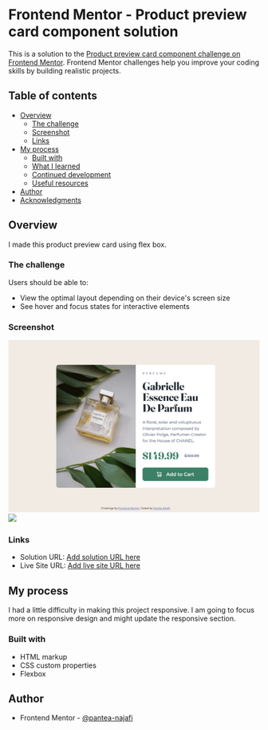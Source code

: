 # Frontend Mentor - Product preview card component solution

This is a solution to the [Product preview card component challenge on Frontend Mentor](https://www.frontendmentor.io/challenges/product-preview-card-component-GO7UmttRfa). Frontend Mentor challenges help you improve your coding skills by building realistic projects.

## Table of contents

- [Overview](#overview)
  - [The challenge](#the-challenge)
  - [Screenshot](#screenshot)
  - [Links](#links)
- [My process](#my-process)
  - [Built with](#built-with)
  - [What I learned](#what-i-learned)
  - [Continued development](#continued-development)
  - [Useful resources](#useful-resources)
- [Author](#author)
- [Acknowledgments](#acknowledgments)

## Overview

I made this product preview card using flex box.

### The challenge

Users should be able to:

- View the optimal layout depending on their device's screen size
- See hover and focus states for interactive elements

### Screenshot

![](./images/desktop.png)
![](./images/mobile.png.png)

### Links

- Solution URL: [Add solution URL here](https://your-solution-url.com)
- Live Site URL: [Add live site URL here](https://your-live-site-url.com)

## My process

I had a little difficulty in making this project responsive. I am going to focus more on responsive design and might update the responsive section.

### Built with

- HTML markup
- CSS custom properties
- Flexbox

## Author

- Frontend Mentor - [@pantea-najafi](https://www.frontendmentor.io/profile/pantea-najafi)
